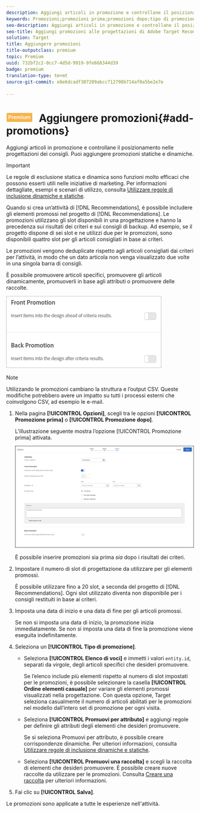 ```yaml
---
description: Aggiungi articoli in promozione e controllane il posizionamento nelle progettazioni dei consigli. Puoi aggiungere promozioni statiche e dinamiche.
keywords: Promozioni;promozioni prima;promozioni dopo;tipo di promozioni
seo-description: Aggiungi articoli in promozione e controllane il posizionamento nelle progettazioni di Adobe Target Recommendations. Puoi aggiungere promozioni statiche e dinamiche.
seo-title: Aggiungi promozioni alle progettazioni di Adobe Target Recommendations.
solution: Target
title: Aggiungere promozioni
title-outputclass: premium
topic: Premium
uuid: 732bf2c2-0cc7-4d5d-9919-9fe668344d39
badge: premium
translation-type: tm+mt
source-git-commit: e8e6dcadf307209abcc712798b714af0a5be2e7e

---
```



# ![PREMIUM](/help/assets/premium.png) Aggiungere promozioni{#add-promotions}

Aggiungi articoli in promozione e controllane il posizionamento nelle progettazioni dei consigli. Puoi aggiungere promozioni statiche e dinamiche.

>[!IMPORTANT]
>
>Le regole di esclusione statica e dinamica sono funzioni molto efficaci che possono esserti utili nelle iniziative di marketing. Per informazioni dettagliate, esempi e scenari di utilizzo, consulta [Utilizzare regole di inclusione dinamiche e statiche](../../c-recommendations/c-algorithms/use-dynamic-and-static-inclusion-rules.md#concept_4CB5C0FA705D4E449BD0B37B3D987F9F).

Quando si crea un’attività di [!DNL Recommendations], è possibile includere gli elementi promossi nel progetto di [!DNL Recommendations]. Le promozioni utilizzano gli slot disponibili in una progettazione e hanno la precedenza sui risultati dei criteri e sui consigli di backup. Ad esempio, se il progetto dispone di sei slot e ne utilizzi due per le promozioni, sono disponibili quattro slot per gli articoli consigliati in base ai criteri.

Le promozioni vengono deduplicate rispetto agli articoli consigliati dai criteri per l’attività, in modo che un dato articola non venga visualizzato due volte in una singola barra di consigli.

È possibile promuovere articoli specifici, promuovere gli articoli dinamicamente, promuoverli in base agli attributi o promuovere delle raccolte.

![](assets/add_promotion_toggles.png)

>[!NOTE]
>
>Utilizzando le promozioni cambiano la struttura e l’output CSV. Queste modifiche potrebbero avere un impatto su tutti i processi esterni che coinvolgono CSV, ad esempio le e-mail.

1. Nella pagina **[!UICONTROL Opzioni]**, scegli tra le opzioni **[!UICONTROL Promozione prima]** o **[!UICONTROL Promozione dopo]**.

   L’illustrazione seguente mostra l’opzione [!UICONTROL Promozione prima] attivata.

   ![Selezionare l’opzione Promozione prima](/help/c-recommendations/t-create-recs-activity/assets/add_promotion_front.png)

   È possibile inserire promozioni sia prima *sia* dopo i risultati dei criteri.
1. Impostare il numero di slot di progettazione da utilizzare per gli elementi promossi.

   È possibile utilizzare fino a 20 slot, a seconda del progetto di [!DNL Recommendations]. Ogni slot utilizzato diventa non disponibile per i consigli restituiti in base ai criteri.

1. Imposta una data di inizio e una data di fine per gli articoli promossi.

   Se non si imposta una data di inizio, la promozione inizia immediatamente. Se non si imposta una data di fine la promozione viene eseguita indefinitamente.

1. Seleziona un **[!UICONTROL Tipo di promozione]**.

   * Seleziona **[!UICONTROL Elenco di voci]** e immetti i valori `entity.id`, separati da virgole, degli articoli specifici che desideri promuovere.

      Se l’elenco include più elementi rispetto al numero di slot impostati per le promozioni, è possibile selezionare la casella **[!UICONTROL Ordine elementi casuale]** per variare gli elementi promossi visualizzati nella progettazione. Con questa opzione, Target seleziona casualmente il numero di articoli abilitati per le promozioni nel modello dall’intero set di promozione per ogni visita.

   * Seleziona **[!UICONTROL Promuovi per attributo]** e aggiungi regole per definire gli attributi degli elementi che desideri promuovere.

      Se si seleziona Promuovi per attributo, è possibile creare corrispondenze dinamiche. Per ulteriori informazioni, consulta [Utilizzare regole di inclusione dinamiche e statiche](../../c-recommendations/c-algorithms/use-dynamic-and-static-inclusion-rules.md#concept_4CB5C0FA705D4E449BD0B37B3D987F9F).

   * Seleziona **[!UICONTROL Promuovi una raccolta]** e scegli la raccolta di elementi che desideri promuovere. È possibile creare nuove raccolte da utilizzare per le promozioni. Consulta [Creare una raccolta](../../c-recommendations/c-products/collections.md#task_1256DFF6842141FCAADD9E1428EF7F08) per ulteriori informazioni.

1. Fai clic su **[!UICONTROL Salva]**.

Le promozioni sono applicate a tutte le esperienze nell'attività.
